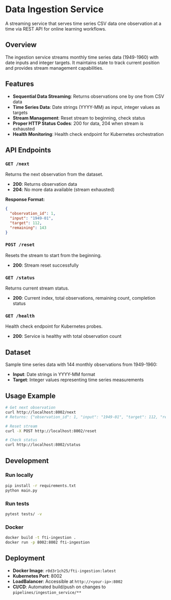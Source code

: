 # Data Ingestion Service

A streaming service that serves time series CSV data one observation at a time via REST API for online learning workflows.

## Overview

The ingestion service streams monthly time series data (1949-1960) with date inputs and integer targets. It maintains state to track current position and provides stream management capabilities.

## Features

- **Sequential Data Streaming**: Returns observations one by one from CSV data
- **Time Series Data**: Date strings (YYYY-MM) as input, integer values as targets  
- **Stream Management**: Reset stream to beginning, check status
- **Proper HTTP Status Codes**: 200 for data, 204 when stream is exhausted
- **Health Monitoring**: Health check endpoint for Kubernetes orchestration

## API Endpoints

### `GET /next`
Returns the next observation from the dataset.
- **200**: Returns observation data
- **204**: No more data available (stream exhausted)

**Response Format:**
```json
{
  "observation_id": 1,
  "input": "1949-01", 
  "target": 112,
  "remaining": 143
}
```

### `POST /reset`
Resets the stream to start from the beginning.
- **200**: Stream reset successfully

### `GET /status`
Returns current stream status.
- **200**: Current index, total observations, remaining count, completion status

### `GET /health`
Health check endpoint for Kubernetes probes.
- **200**: Service is healthy with total observation count

## Dataset

Sample time series data with 144 monthly observations from 1949-1960:
- **Input**: Date strings in YYYY-MM format
- **Target**: Integer values representing time series measurements

## Usage Example

```bash
# Get next observation
curl http://localhost:8002/next
# Returns: {"observation_id": 1, "input": "1949-01", "target": 112, "remaining": 143}

# Reset stream
curl -X POST http://localhost:8002/reset

# Check status
curl http://localhost:8002/status
```

## Development

### Run locally
```bash
pip install -r requirements.txt
python main.py
```

### Run tests
```bash
pytest tests/ -v
```

### Docker
```bash
docker build -t fti-ingestion .
docker run -p 8002:8002 fti-ingestion
```

## Deployment

- **Docker Image**: `r0d3r1ch25/fti-ingestion:latest`
- **Kubernetes Port**: 8002
- **LoadBalancer**: Accessible at `http://<your-ip>:8002`
- **CI/CD**: Automated build/push on changes to `pipelines/ingestion_service/**`